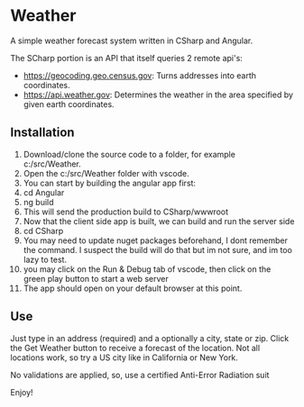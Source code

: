# Weather

A simple weather forecast system written in CSharp and Angular.

The SCharp portion is an API that itself queries 2 remote api's:
- https://geocoding.geo.census.gov: Turns addresses into earth coordinates.
- https://api.weather.gov: Determines the weather in the area specified by given earth coordinates.

## Installation

1. Download/clone the source code to a folder, for example c:/src/Weather.
1. Open the c:/src/Weather folder with vscode.
1. You can start by building the angular app first:
1. cd Angular
1. ng build
1. This will send the production build to CSharp/wwwroot
1. Now that the client side app is built, we can build and run the server side
1. cd CSharp
1. You may need to update nuget packages beforehand, I dont remember the command. I suspect the build will do that but im not sure, and im too lazy to test.
1. you may click on the Run & Debug tab of vscode, then click on the green play button to start a web server
1. The app should open on your default browser at this point.

## Use

Just type in an address (required) and a optionally a city, state or zip.
Click the Get Weather button to receive a forecast of the location. Not all locations work, so try a US city like in California or New York.

No validations are applied, so, use a certified Anti-Error Radiation suit

Enjoy!